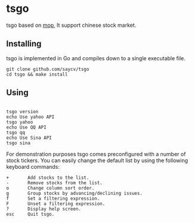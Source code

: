 # tsgo
tsgo based on [mop](https://github.com/mop-tracker/mop), It support chinese stock market.

## Installing

tsgo is implemented in Go and compiles down to a single executable file.

```BATCH
git clone github.com/saycv/tsgo
cd tsgo && make install
```

## Using

```BATCH

tsgo version
echo Use yahoo API
tsgo yahoo
echo Use QQ API
tsgo qq
echo Use Sina API
tsgo sina

```

For demonstration purposes tsgo comes preconfigured with a number of
stock tickers. You can easily change the default list by using the
following keyboard commands:

    +       Add stocks to the list.
    -       Remove stocks from the list.
    o       Change column sort order.
    g       Group stocks by advancing/declining issues.
    f       Set a filtering expression.
    F       Unset a filtering expression.
    ?       Display help screen.
    esc     Quit tsgo.
